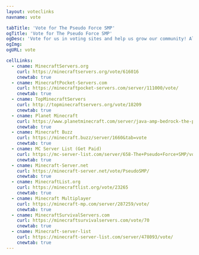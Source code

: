 ```yaml
---
layout: voteclinks
navname: vote

tabTitle: 'Vote for The Pseudo Force SMP'
ogTitle: 'Vote for The Pseudo Force SMP'
ogDesc: 'Vote for us in voting sites and help us grow our community! Also get rewards for doing so!'
ogImg: 
ogURL: vote

cellLinks:
  - cname: MinecraftServers.org
    curl: https://minecraftservers.org/vote/616016
    cnewtab: true
  - cname: MinecraftPocket-Servers.com
    curl: https://minecraftpocket-servers.com/server/111000/vote/
    cnewtab: true
  - cname: TopMinecraftServers
    curl: http://topminecraftservers.org/vote/18209
    cnewtab: true
  - cname: Planet Minecraft
    curl: https://www.planetminecraft.com/server/java-amp-bedrock-the-pseudo-force-smp/vote/
    cnewtab: true
  - cname: Minecraft Buzz
    curl: https://minecraft.buzz/server/1660&tab=vote
    cnewtab: true
  - cname: MC Server List (Get Paid)
    curl: https://mc-server-list.com/server/658-The+Pseudo+Force+SMP/vote/
    cnewtab: true
  - cname: Minecraft-Server.net
    curl: https://minecraft-server.net/vote/PseudoSMP/
    cnewtab: true
  - cname: MinecraftList.org
    curl: https://minecraftlist.org/vote/23265
    cnewtab: true
  - cname: Minecraft Multiplayer
    curl: https://minecraft-mp.com/server/287259/vote/
    cnewtab: true
  - cname: MinecraftSurvivalServers.com
    curl: https://minecraftsurvivalservers.com/vote/70
    cnewtab: true
  - cname: Minecraft-server-list
    curl: https://minecraft-server-list.com/server/478093/vote/
    cnewtab: true	
---
```

